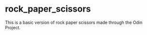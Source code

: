 # rock_paper_scissors

This is a basic version of rock paper scissors made through the Odin Project.
